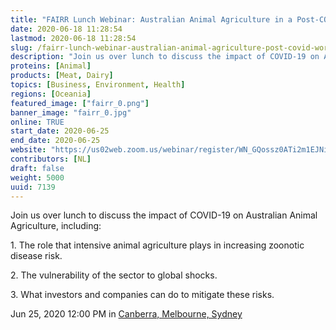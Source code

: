 ```yaml
---
title: "FAIRR Lunch Webinar: Australian Animal Agriculture in a Post-COVID World"
date: 2020-06-18 11:28:54
lastmod: 2020-06-18 11:28:54
slug: /fairr-lunch-webinar-australian-animal-agriculture-post-covid-world
description: "Join us over lunch to discuss the impact of COVID-19 on Australian Animal Agriculture, including:1. The role that intensive animal agriculture plays in increasing zoonotic disease risk.2. The vulnerability of the sector to global shocks.3. What investors and companies can do to mitigate these risks.Jun 25, 2020 12:00 PM in Canberra, Melbourne, Sydney"
proteins: [Animal]
products: [Meat, Dairy]
topics: [Business, Environment, Health]
regions: [Oceania]
featured_image: ["fairr_0.png"]
banner_image: "fairr_0.jpg"
online: TRUE
start_date: 2020-06-25
end_date: 2020-06-25
website: "https://us02web.zoom.us/webinar/register/WN_GQossz0ATi2m1EJNie11IA"
contributors: [NL]
draft: false
weight: 5000
uuid: 7139
---
```

<p>Join us over lunch to discuss the impact of COVID-19 on Australian Animal Agriculture, including:</p>
<p>1. The role that intensive animal agriculture plays in increasing zoonotic disease risk.</p>
<p>2. The vulnerability of the sector to global shocks.</p>
<p>3. What investors and companies can do to mitigate these risks.</p>
<p>Jun 25, 2020 12:00 PM in <a href=";">Canberra, Melbourne, Sydney</a></p>
